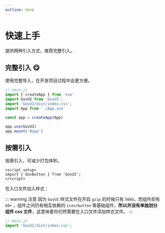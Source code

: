 ```yaml
---
outline: deep
---
```


# 快速上手

提供两种引入方式，推荐完整引入。

## 完整引入 😋

使用完整导入，在开发项目过程中会更方便。

```js
// main.js
import { createApp } from 'vue'
import GovUI from 'GovUI';
import 'GovUI/dist/index.css';
import App from './App.vue'

const app = createApp(App)

app.use(GovUI)
app.mount('#app')
```

## 按需引入

按需引入，可减少打包体积。

```vue
<script setup>
import { GovButton } from 'GovUI';
</script>
```

在入口文件加入样式：

::: warning 注意
因为 `GovUI` 样式文件在开启 `gzip` 的时候只有 `50kb`，而组件却有 `60+` ，组件之间仍有相互依赖的 `icon/button` 等基础组件，**所以并没有单独划分组件 css 文件**，这意味着你仍然需要在入口文件添加样式文件。
:::

``` js
// main.js
import 'GovUI/dist/index.css';
```
